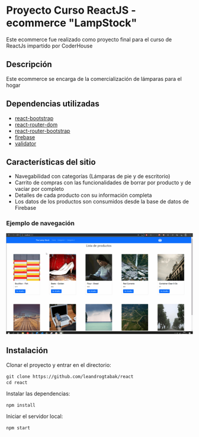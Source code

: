 # Proyecto Curso ReactJS - ecommerce "LampStock"
Este ecommerce fue realizado como proyecto final para el curso de ReactJs impartido por CoderHouse

## Descripción
Este ecommerce se encarga de la comercialización de lámparas para el hogar

## Dependencias utilizadas

-   [react-bootstrap](https://react-bootstrap.netlify.app/)
-   [react-router-dom](https://reactrouter.com/)
-   [react-router-bootstrap](https://github.com/react-bootstrap/react-router-bootstrap/)
-   [firebase]([https://www.npmjs.com/package/firebase](https://www.npmjs.com/package/firebase))
-   [validator](https://www.npmjs.com/package/validator)

## Características del sitio

- Navegabilidad con categorías (Lámparas de pie y de escritorio)
- Carrito de compras con las funcionalidades de borrar por producto y de vaciar por completo
- Detalles de cada producto con su información completa
- Los datos de los productos son consumidos desde la base de datos de Firebase 
### Ejemplo de navegación

![video-navegacion](https://github.com/leandrogtabak/react/blob/master/img/Navegacion.gif)

## Instalación




Clonar el proyecto y entrar en el directorio:


```
git clone https://github.com/leandrogtabak/react
cd react
```
Instalar las dependencias:
```
npm install
```

Iniciar el servidor local:
```
npm start
```